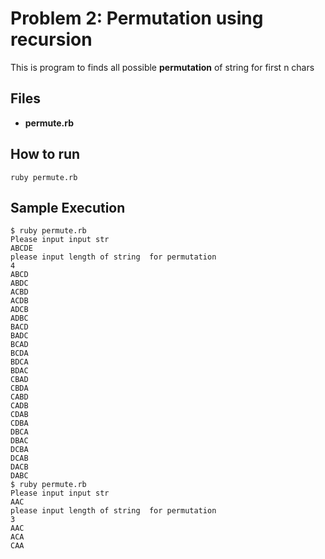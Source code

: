 ﻿# Problem 2: Permutation using recursion

This  is program to finds all possible **permutation** of string for first n chars
## Files

- **permute.rb**

## How to run

    ruby permute.rb

    

## Sample Execution

    $ ruby permute.rb
    Please input input str
    ABCDE
    please input length of string  for permutation
    4
    ABCD
    ABDC
    ACBD
    ACDB
    ADCB
    ADBC
    BACD
    BADC
    BCAD
    BCDA
    BDCA
    BDAC
    CBAD
    CBDA
    CABD
    CADB
    CDAB
    CDBA
    DBCA
    DBAC
    DCBA
    DCAB
    DACB
    DABC
    $ ruby permute.rb
    Please input input str
    AAC
    please input length of string  for permutation
    3
    AAC
    ACA
    CAA








